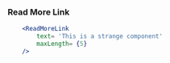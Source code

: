 ### Read More Link
```jsx
    <ReadMoreLink 
        text= 'This is a strange component'
        maxLength= {5}
    />
```
